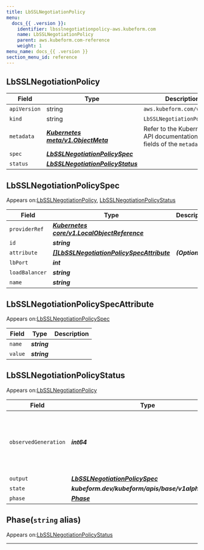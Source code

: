 ```yaml
---
title: LbSSLNegotiationPolicy
menu:
  docs_{{ .version }}:
    identifier: lbsslnegotiationpolicy-aws.kubeform.com
    name: LbSSLNegotiationPolicy
    parent: aws.kubeform.com-reference
    weight: 1
menu_name: docs_{{ .version }}
section_menu_id: reference
---
```


## LbSSLNegotiationPolicy
| Field | Type | Description |
| ------ | ----- | ----------- |
| `apiVersion` | string | `aws.kubeform.com/v1alpha1` |
|    `kind` | string | `LbSSLNegotiationPolicy` |
| `metadata` | ***[Kubernetes meta/v1.ObjectMeta](https://kubernetes.io/docs/reference/generated/kubernetes-api/v1.13/#objectmeta-v1-meta)***|Refer to the Kubernetes API documentation for the fields of the `metadata` field.|
| `spec` | ***[LbSSLNegotiationPolicySpec](#lbsslnegotiationpolicyspec)***||
| `status` | ***[LbSSLNegotiationPolicyStatus](#lbsslnegotiationpolicystatus)***||
## LbSSLNegotiationPolicySpec

Appears on:[LbSSLNegotiationPolicy](#lbsslnegotiationpolicy), [LbSSLNegotiationPolicyStatus](#lbsslnegotiationpolicystatus)

| Field | Type | Description |
| ------ | ----- | ----------- |
| `providerRef` | ***[Kubernetes core/v1.LocalObjectReference](https://kubernetes.io/docs/reference/generated/kubernetes-api/v1.13/#localobjectreference-v1-core)***||
| `id` | ***string***||
| `attribute` | ***[[]LbSSLNegotiationPolicySpecAttribute](#lbsslnegotiationpolicyspecattribute)***| ***(Optional)*** |
| `lbPort` | ***int***||
| `loadBalancer` | ***string***||
| `name` | ***string***||
## LbSSLNegotiationPolicySpecAttribute

Appears on:[LbSSLNegotiationPolicySpec](#lbsslnegotiationpolicyspec)

| Field | Type | Description |
| ------ | ----- | ----------- |
| `name` | ***string***||
| `value` | ***string***||
## LbSSLNegotiationPolicyStatus

Appears on:[LbSSLNegotiationPolicy](#lbsslnegotiationpolicy)

| Field | Type | Description |
| ------ | ----- | ----------- |
| `observedGeneration` | ***int64***| ***(Optional)*** Resource generation, which is updated on mutation by the API Server.|
| `output` | ***[LbSSLNegotiationPolicySpec](#lbsslnegotiationpolicyspec)***| ***(Optional)*** |
| `state` | ***kubeform.dev/kubeform/apis/base/v1alpha1.State***| ***(Optional)*** |
| `phase` | ***[Phase](#phase)***| ***(Optional)*** |
## Phase(`string` alias)

Appears on:[LbSSLNegotiationPolicyStatus](#lbsslnegotiationpolicystatus)

---
